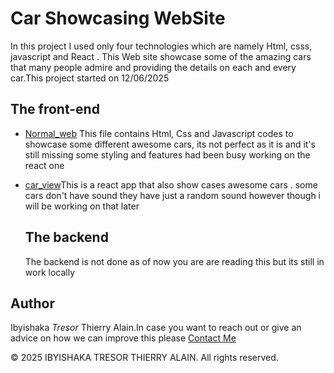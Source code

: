 # Car Showcasing WebSite

In this project I used only four technologies which are namely Html, csss, javascript and React . This Web site showcase some of the amazing cars that many people admire and providing the details on each and every car.This project started on 12/06/2025


## The front-end

- [Normal_web](./Normal_Web/) This file contains Html, Css and Javascript codes to showcase some different awesome cars, its not perfect as it is and it's still  missing some styling and features had been busy working on the react one 
- [car_view](./car_view/)This is a react app that also show cases awesome cars . some cars don't have sound they have just a random sound however though i will be working on that later


  ## The backend
  The backend is not done as of now you are are reading this but its still in work locally 







































## Author
 Ibyishaka *Tresor* Thierry Alain.In case you want to reach out or give an advice on how we can improve this please [Contact Me](mailto:tresoralain3@gmail.com?subject=Hello%20There&body=I%20wanted%20to%20ask...) 




© 2025 IBYISHAKA TRESOR THIERRY ALAIN. All rights reserved.

